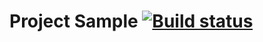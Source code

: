 # Project Sample [![Build status](https://ci.appveyor.com/api/projects/status/27m0pai9pfg014a2?svg=true)](https://ci.appveyor.com/project/LockHell/apirest-ckfum)
